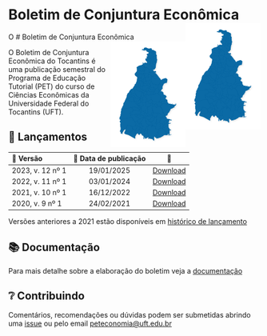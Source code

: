 # Boletim de Conjuntura Econômica <img src='docs/figs/icon.png' align="right" width="150" />

O # Boletim de Conjuntura Econômica <img src='docs/figs/icon.png' align="right" width="150" />

O Boletim de Conjuntura Econômica do Tocantins é uma publicação semestral do Programa de Educação Tutorial (PET) do curso de Ciências Econômicas da Universidade Federal do Tocantins (UFT).

## :tada: Lançamentos

| :bookmark: Versão | :calendar: Data de publicação |                           :floppy_disk:                           |
| :---------------- | :---------------------------: | :---------------------------------------------------------------: |
| 2023, v. 12 nº 1  |          19/01/2025           | [Download](https://github.com/user-attachments/files/18468996/boletim_v12_n1.pdf)|   
| 2022, v. 11 nº 1  |          03/01/2024           | [Download](../../releases/download/v3.0.0/boletim_v11_n1.pdf)     |
| 2021, v. 10 nº 1  |          16/12/2022           | [Download](../../releases/download/v2.0.0/boletim.pdf)            |
| 2020, v. 9 nº 1   |          24/02/2021           | [Download](../../releases/download/v1.0.0/boletim_2020_v9_n1.pdf) |

Versões anteriores a 2021 estão disponíveis em [histórico de lançamento](https://github.com/peteconomia/boletim-log)

## :books: Documentação

Para mais detalhe sobre a elaboração do boletim veja a [documentação](/docs)

## :grey_question: Contribuindo

Comentários, recomendações ou dúvidas podem ser submetidas abrindo uma [issue](../../issues) ou pelo email [peteconomia@uft.edu.br](mailto:peteconomia@uft.edu.br)
